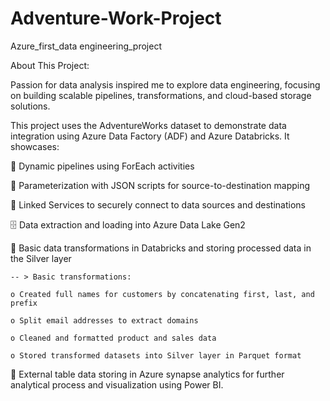 # Adventure-Work-Project
Azure_first_data engineering_project

About This Project: 

Passion for data analysis inspired me to explore data engineering, focusing on building scalable pipelines, transformations, and cloud-based storage solutions.

This project uses the AdventureWorks dataset to demonstrate data integration using Azure Data Factory (ADF) and Azure Databricks. It showcases:

🔄 Dynamic pipelines using ForEach activities

📜 Parameterization with JSON scripts for source-to-destination mapping

🔗 Linked Services to securely connect to data sources and destinations

🗄️ Data extraction and loading into Azure Data Lake Gen2

💾 Basic data transformations in Databricks and storing processed data in the Silver layer

    -- > Basic transformations:

    o Created full names for customers by concatenating first, last, and prefix

    o Split email addresses to extract domains

    o Cleaned and formatted product and sales data

    o Stored transformed datasets into Silver layer in Parquet format

💾 External table data storing in Azure synapse analytics for further analytical process and visualization using Power BI.

   
